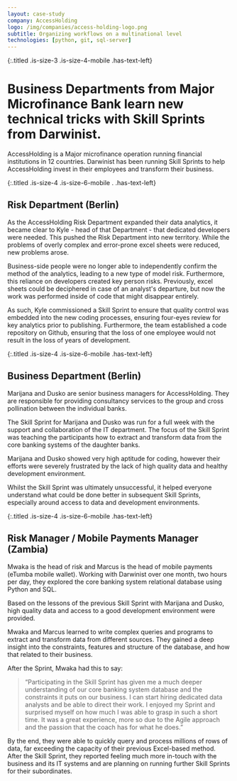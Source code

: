 ```yaml
---
layout: case-study
company: AccessHolding
logo: /img/companies/access-holding-logo.png
subtitle: Organizing workflows on a multinational level
technologies: [python, git, sql-server]
---
```

{:.titled .is-size-3 .is-size-4-mobile .has-text-left}
# Business Departments from Major Microfinance Bank learn new technical tricks with Skill Sprints from Darwinist.

AccessHolding is a Major microfinance operation running financial institutions in 12 countries. Darwinist has been running Skill Sprints to help AccessHolding invest in their employees and transform their business.

{:.titled .is-size-4 .is-size-6-mobile . .has-text-left}
## Risk Department (Berlin)

As the AccessHolding Risk Department expanded their data analytics, it became clear to Kyle - head of that Department - that dedicated developers were needed. This pushed the Risk Department into new territory. While the problems of overly complex and error-prone excel sheets were reduced, new problems arose.

Business-side people were no longer able to independently confirm the method of the analytics, leading to a new type of model risk. Furthermore, this reliance on developers created key person risks. Previously, excel sheets could be deciphered in case of an analyst's departure, but now the work was performed inside of code that might disappear entirely.

As such, Kyle commissioned a Skill Sprint to ensure that quality control was embedded into the new coding processes, ensuring four-eyes review for key analytics prior to publishing. Furthermore, the team established a code repository on Github, ensuring that the loss of one employee would not result in the loss of years of development.

{:.titled .is-size-4 .is-size-6-mobile .has-text-left}
## Business Department (Berlin)

Marijana and Dusko are senior business managers for AccessHolding. They are responsible for providing consultancy services to the group and cross pollination between the individual banks.

The Skill Sprint for Marijana and Dusko was run for a full week with the support and collaboration of the IT department. The focus of the Skill Sprint was teaching the participants how to extract and transform data from the core banking systems of the daughter banks.

Marijana and Dusko showed very high aptitude for coding, however their efforts were severely frustrated by the lack of high quality data and healthy development environment. 

Whilst the Skill Sprint was ultimately unsuccessful, it helped everyone understand what could be done better in subsequent Skill Sprints, especially around access to data and development environments.

{:.titled .is-size-4 .is-size-6-mobile .has-text-left} 
## Risk Manager / Mobile Payments Manager (Zambia)


Mwaka is the head of risk and Marcus is the head of mobile payments (eTumba mobile wallet). Working with Darwinist over one month, two hours per day, they explored the core banking system relational database using Python and SQL.  

Based on the lessons of the previous Skill Sprint with Marijana and Dusko, high quality data and access to a good development environment were provided. 

Mwaka and Marcus learned to write complex queries and programs to extract and transform data from different sources. They gained a deep insight into the constraints, features and structure of the database, and how that related to their business.

After the Sprint, Mwaka had this to say:

> “Participating in the Skill Sprint has given me a much deeper understanding of our core banking system database and the constraints it puts on our business. I can start hiring dedicated data analysts and be able to direct their work. I enjoyed my Sprint and surprised myself on how much I was able to grasp in such a short time. It was a great experience, more so due to the Agile approach and the passion that the coach has for what he does.”

By the end, they were able to quickly query and process millions of rows of data, far exceeding the capacity of their previous Excel-based method. After the Skill Sprint, they reported feeling much more in-touch with the business and its IT systems and are planning on running further Skill Sprints for their subordinates. 
